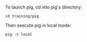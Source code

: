 To launch pig, cd into pig's directory:
```
cd training/pig
```

Then execute pig in local mode:
```
pig -x local
```

